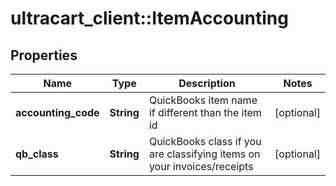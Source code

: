 # ultracart_client::ItemAccounting

## Properties
Name | Type | Description | Notes
------------ | ------------- | ------------- | -------------
**accounting_code** | **String** | QuickBooks item name if different than the item id | [optional] 
**qb_class** | **String** | QuickBooks class if you are classifying items on your invoices/receipts | [optional] 


